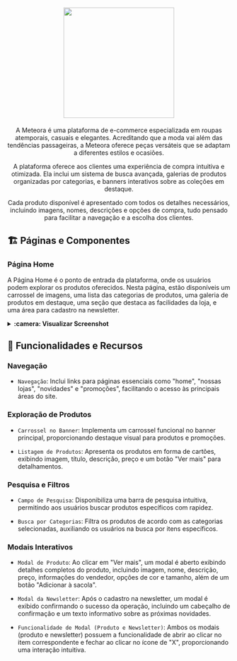 <h1 align="center" id="descricao"><img width="250px" src="https://github.com/user-attachments/assets/8e7c44e5-7ece-4821-a625-98fb1be5b6ec"></h1>

<p align="center">A Meteora é uma plataforma de e-commerce especializada em roupas atemporais, casuais e elegantes. Acreditando que a moda vai além das tendências passageiras, a Meteora oferece peças versáteis que se adaptam a diferentes estilos e ocasiões.</p>

<p align="center">A plataforma oferece aos clientes uma experiência de compra intuitiva e otimizada. Ela inclui um sistema de busca avançada, galerias de produtos organizadas por categorias, e banners interativos sobre as coleções em destaque.</p>

<p align="center">Cada produto disponível é apresentado com todos os detalhes necessários, incluindo imagens, nomes, descrições e opções de compra, tudo pensado para facilitar a navegação e a escolha dos clientes.</p>

## :building_construction: Páginas e Componentes

### Página Home

A Página Home é o ponto de entrada da plataforma, onde os usuários podem explorar os produtos oferecidos. Nesta página, estão disponíveis um carrossel de imagens, uma lista das categorias de produtos, uma galeria de produtos em destaque, uma seção que destaca as facilidades da loja, e uma área para cadastro na newsletter.

<details>
    <summary><b>:camera: Visualizar Screenshot</b></summary>
    <br />
    <img src="" />
</details>

## :rocket: Funcionalidades e Recursos

### Navegação

-   `Navegação`: Inclui links para páginas essenciais como "home", "nossas lojas", "novidades" e "promoções", facilitando o acesso às principais áreas do site.

### Exploração de Produtos

-   `Carrossel no Banner`: Implementa um carrossel funcional no banner principal, proporcionando destaque visual para produtos e promoções.

-   `Listagem de Produtos`: Apresenta os produtos em forma de cartões, exibindo imagem, título, descrição, preço e um botão "Ver mais" para detalhamentos.

### Pesquisa e Filtros

-   `Campo de Pesquisa`: Disponibiliza uma barra de pesquisa intuitiva, permitindo aos usuários buscar produtos específicos com rapidez.

-   `Busca por Categorias`: Filtra os produtos de acordo com as categorias selecionadas, auxiliando os usuários na busca por itens específicos.

### Modais Interativos

-   `Modal de Produto`: Ao clicar em "Ver mais", um modal é aberto exibindo detalhes completos do produto, incluindo imagem, nome, descrição, preço, informações do vendedor, opções de cor e tamanho, além de um botão "Adicionar à sacola".

-   `Modal da Newsletter`: Após o cadastro na newsletter, um modal é exibido confirmando o sucesso da operação, incluindo um cabeçalho de confirmação e um texto informativo sobre as próximas novidades.

-   `Funcionalidade de Modal (Produto e Newsletter)`: Ambos os modais (produto e newsletter) possuem a funcionalidade de abrir ao clicar no item correspondente e fechar ao clicar no ícone de "X", proporcionando uma interação intuitiva.

